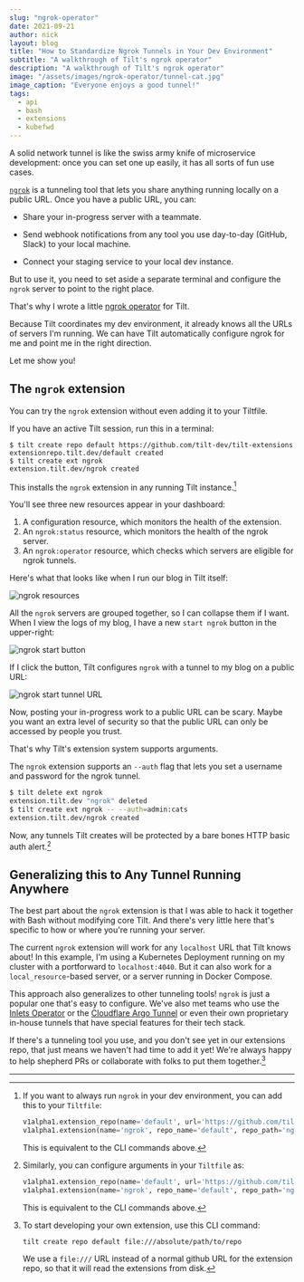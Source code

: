 ```yaml
---
slug: "ngrok-operator"
date: 2021-09-21
author: nick
layout: blog
title: "How to Standardize Ngrok Tunnels in Your Dev Environment"
subtitle: "A walkthrough of Tilt's ngrok operator"
description: "A walkthrough of Tilt's ngrok operator"
image: "/assets/images/ngrok-operator/tunnel-cat.jpg"
image_caption: "Everyone enjoys a good tunnel!"
tags:
  - api
  - bash
  - extensions
  - kubefwd
---
```


A solid network tunnel is like the swiss army knife of microservice development:
once you can set one up easily, it has all sorts of fun use cases.

[`ngrok`](https://ngrok.com/) is a tunneling tool that lets you share anything
running locally on a public URL. Once you have a public URL, you can:

- Share your in-progress server with a teammate.

- Send webhook notifications from any tool you use day-to-day (GitHub, Slack) to your local machine.

- Connect your staging service to your local dev instance.

But to use it, you need to set aside a separate terminal and configure the
`ngrok` server to point to the right place.

That's why I wrote a little [ngrok operator](https://github.com/tilt-dev/tilt-extensions/tree/master/ngrok) for Tilt. 

Because Tilt coordinates my dev environment, it already knows all the URLs of
servers I'm running. We can have Tilt automatically configure ngrok for me and
point me in the right direction.

Let me show you!

## The `ngrok` extension

You can try the `ngrok` extension without even adding it to your Tiltfile.

If you have an active Tilt session, run this in a terminal:

```
$ tilt create repo default https://github.com/tilt-dev/tilt-extensions
extensionrepo.tilt.dev/default created
$ tilt create ext ngrok
extension.tilt.dev/ngrok created
```

This installs the `ngrok` extension in any running Tilt instance.[^1]

You'll see three new resources appear in your dashboard: 

1) A configuration resource, which monitors the health of the extension.
2) An `ngrok:status` resource, which monitors the health of the ngrok server.
3) An `ngrok:operator` resource, which checks which servers are eligible for ngrok tunnels.

Here's what that looks like when I run our blog in Tilt itself:

![ngrok resources](/assets/images/ngrok-operator/tunnel-1.jpg)

All the `ngrok` servers are grouped together, so I can collapse them if I want.
When I view the logs of my blog, I have a new `start ngrok` button in the upper-right:

![ngrok start button](/assets/images/ngrok-operator/tunnel-2.jpg)

If I click the button, Tilt configures `ngrok` with a tunnel to my blog on a public URL:

![ngrok start tunnel URL](/assets/images/ngrok-operator/tunnel-3.jpg)

Now, posting your in-progress work to a public URL can be scary. Maybe you want an extra level of security
so that the public URL can only be accessed by people you trust.

That's why Tilt's extension system supports arguments.

The `ngrok` extension supports an `--auth` flag that lets you set a username and
password for the ngrok tunnel.

```bash
$ tilt delete ext ngrok
extension.tilt.dev "ngrok" deleted
$ tilt create ext ngrok -- --auth=admin:cats
extension.tilt.dev/ngrok created
```

Now, any tunnels Tilt creates will be protected by a bare bones HTTP basic auth
alert.[^2]

## Generalizing this to Any Tunnel Running Anywhere

The best part about the `ngrok` extension is that I was able to hack it together
with Bash without modifying core Tilt. And there's very little here that's
specific to how or where you're running your server.

The current `ngrok` extension will work for any `localhost` URL that Tilt knows
about! In this example, I'm using a Kubernetes Deployment running on my cluster
with a portforward to `localhost:4040`.  But it can also work for a
`local_resource`-based server, or a server running in Docker Compose.

This approach also generalizes to other tunneling tools! `ngrok` is just a
popular one that's easy to configure. We've also met teams who use the [Inlets
Operator](https://github.com/inlets/inlets-operator) or the [Cloudflare Argo
Tunnel](https://blog.cloudflare.com/tunnel-for-everyone/) or even their own
proprietary in-house tunnels that have special features for their tech stack.

If there's a tunneling tool you use, and you don't see yet in our extensions
repo, that just means we haven't had time to add it yet! We're always happy to
help shepherd PRs or collaborate with folks to put them together.[^3]

<hr>

[^1]: If you want to always run `ngrok` in your dev environment, you can add this to your `Tiltfile`:

    ```python
    v1alpha1.extension_repo(name='default', url='https://github.com/tilt-dev/tilt-extensions')
    v1alpha1.extension(name='ngrok', repo_name='default', repo_path='ngrok')
    ```

    This is equivalent to the CLI commands above.

[^2]: Similarly, you can configure arguments in your `Tiltfile` as:

    ```python
    v1alpha1.extension_repo(name='default', url='https://github.com/tilt-dev/tilt-extensions')
    v1alpha1.extension(name='ngrok', repo_name='default', repo_path='ngrok', args=['--auth=admin:cats'])
    ```

    This is equivalent to the CLI commands above.

[^3]: To start developing your own extension, use this CLI command:

    ```bash
    tilt create repo default file:///absolute/path/to/repo
    ```

    We use a `file:///` URL instead of a normal github URL for
    the extension repo, so that it will read the extensions from disk.
